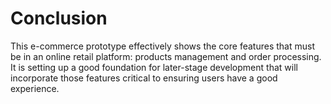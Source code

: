 # Conclusion

This e-commerce prototype effectively shows the core features that must be in an online retail platform:  products management and order processing. It is setting up a good foundation for later-stage development that will incorporate those features critical to ensuring users have a good experience.
